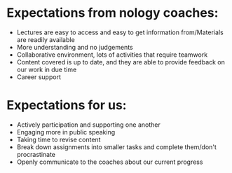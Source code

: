 # Expectations from nology coaches:

- Lectures are easy to access and easy to get information from/Materials are readily available
- More understanding and no judgements
- Collaborative environment, lots of activities that require teamwork
- Content covered is up to date, and they are able to provide feedback on our work in due time
- Career support

# Expectations for us:

- Actively participation and supporting one another
- Engaging more in public speaking
- Taking time to revise content
- Break down assignments into smaller tasks and complete them/don't procrastinate
- Openly communicate to the coaches about our current progress
